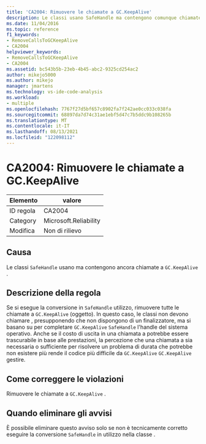 ```yaml
---
title: 'CA2004: Rimuovere le chiamate a GC.KeepAlive'
description: Le classi usano SafeHandle ma contengono comunque chiamate a GC. Keepalive.
ms.date: 11/04/2016
ms.topic: reference
f1_keywords:
- RemoveCallsToGCKeepAlive
- CA2004
helpviewer_keywords:
- RemoveCallsToGCKeepAlive
- CA2004
ms.assetid: bc543b5b-23eb-4b45-abc2-9325cd254ac2
author: mikejo5000
ms.author: mikejo
manager: jmartens
ms.technology: vs-ide-code-analysis
ms.workload:
- multiple
ms.openlocfilehash: 7767f27d5bf657c8902fa7f242ae0cc033c038fa
ms.sourcegitcommit: 68897da7d74c31ae1ebf5d47c7b5ddc9b108265b
ms.translationtype: MT
ms.contentlocale: it-IT
ms.lasthandoff: 08/13/2021
ms.locfileid: "122098112"
---
```

# <a name="ca2004-remove-calls-to-gckeepalive"></a>CA2004: Rimuovere le chiamate a GC.KeepAlive

|Elemento|valore|
|-|-|
|ID regola|CA2004|
|Category|Microsoft.Reliability|
|Modifica|Non di rilievo|

## <a name="cause"></a>Causa
Le classi `SafeHandle` usano ma contengono ancora chiamate a `GC.KeepAlive` .

## <a name="rule-description"></a>Descrizione della regola
Se si esegue la conversione in `SafeHandle` utilizzo, rimuovere tutte le chiamate a `GC.KeepAlive` (oggetto). In questo caso, le classi non devono chiamare , presupponendo che non dispongono di un finalizzatore, ma si basano su per completare `GC.KeepAlive` `SafeHandle` l'handle del sistema operativo.  Anche se il costo di uscita in una chiamata a potrebbe essere trascurabile in base alle prestazioni, la percezione che una chiamata a sia necessaria o sufficiente per risolvere un problema di durata che potrebbe non esistere più rende il codice più difficile da `GC.KeepAlive` `GC.KeepAlive` gestire.

## <a name="how-to-fix-violations"></a>Come correggere le violazioni
Rimuovere le chiamate a `GC.KeepAlive` .

## <a name="when-to-suppress-warnings"></a>Quando eliminare gli avvisi
È possibile eliminare questo avviso solo se non è tecnicamente corretto eseguire la conversione `SafeHandle` in utilizzo nella classe .
